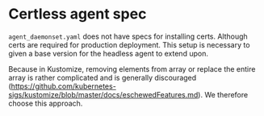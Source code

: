 # Certless agent spec

`agent_daemonset.yaml` does not have specs for installing certs. Although certs are required for
production deployment.  This setup is necessary to given a base version for the headless agent to
extend upon.

Because in Kustomize, removing elements from array or replace the entire array is rather complicated
and is generally discouraged
(https://github.com/kubernetes-sigs/kustomize/blob/master/docs/eschewedFeatures.md).
We therefore choose this approach.

